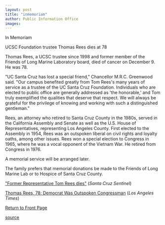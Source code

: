 ```yaml
---
layout: post
title: "inmemoriam"
author: Public Information Office
images:
---
```


In Memoriam

UCSC Foundation trustee Thomas Rees dies at 78

Thomas Rees, a UCSC trustee since 1998 and former member of the Friends of Long Marine Laboratory board, died of cancer on December 9. He was 78\.

"UC Santa Cruz has lost a special friend," Chancellor M.R.C. Greenwood said. "Our campus benefited greatly from Tom Rees's many years of service as a trustee of the UC Santa Cruz Foundation. Individuals who are elected to public office are generally addressed as 'the honorable,' and Tom truly exemplified the qualities that deserve that respect. We will always be grateful for the privilege of knowing and working with such a distinguished gentleman."  

Rees, an attorney who retired to Santa Cruz County in the 1980s, served in the California Assembly and Senate as well as the U.S. House of Representatives, representing Los Angeles County. First elected to the Assembly in 1954, Rees was an outspoken liberal on civil rights and loyalty oaths, among other issues. Rees won a special election to Congress in 1965, where he was a vocal opponent of the Vietnam War. He retired from Congress in 1976.

A memorial service will be arranged later.  

The family prefers that memorial donations be made to the Friends of Long Marine Lab or to Hospice of Santa Cruz County.

["Former Representative Tom Rees dies"][1] (_Santa Cruz Sentinel_)

[Thomas Rees, 78; Democrat Was Outspoken Congressman][2] (_Los Angeles Times_)

[Return to Front Page][3]

[1]: http://www.santacruzsentinel.com/archive/2003/December/11/local/stories/02local.htm
[2]: http://www.latimes.com/news/printedition/california/la-me-rees12dec12,1,5128202.story
[3]: http://currents.ucsc.edu/

[source](http://www1.ucsc.edu/currents/03-04/12-15/inmemoriam.html "Permalink to inmemoriam")
